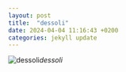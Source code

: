 ```yaml
---
layout: post
title:  "dessoli"
date: 2024-04-04 11:16:43 +0200
categories: jekyll update
---
```





![dessoli]()*dessoli*&nbsp;



[jekyll-docs]: https://jekyllrb.com/docs/home
[jekyll-gh]:   https://github.com/jekyll/jekyll
[jekyll-talk]: https://talk.jekyllrb.com/
